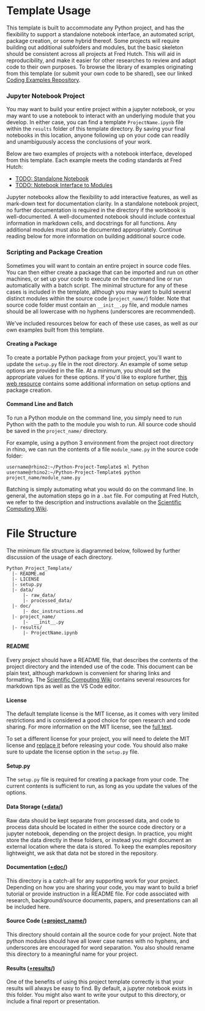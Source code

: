 # Template Usage

This template is built to accommodate any Python project, and has the flexibility to support a standalone notebook interface, an automated script, package creation, or some hybrid thereof. Some projects will require building out additional subfolders and modules, but the basic skeleton should be consistent across all projects at Fred Hutch. This will aid in reproducibility, and make it easier for other researches to review and adapt code to their own purposes. To browse the library of examples originating from this template (or submit your own code to be shared), see our linked [Coding Examples Repository](https://github.com/FredHutch/wiki-code-examples).

### Jupyter Notebook Project

You may want to build your entire project within a jupyter notebook, or you may want to use a notebook to interact with an underlying module that you develop. In either case, you can find a template `ProjectName.ipynb` file within the `results` folder of this template directory. By saving your final notebooks in this location, anyone following up on your code can readily and unambiguously access the conclusions of your work. 

Below are two examples of projects with a notebook interface, developed from this template. Each example meets the coding standards at Fred Hutch: 
 - [TODO: Standalone Notebook](https://github.com/FredHutch/wiki-code-examples)
 - [TODO: Notebook Interface to Modules](https://github.com/FredHutch/wiki-code-examples)

Jupyter notebooks allow the flexibility to add interactive features, as well as mark-down text for documentation clarity. In a standalone notebook project, no further documentation is required in the directory if the workbook is well-documented. A well-documented notebook should include contextual information in markdown cells, and docstrings for all functions. Any additional modules must also be documented appropriately. Continue reading below for more information on building additional source code.

### Scripting and Package Creation

Sometimes you will want to contain an entire project in source code files. You can then either create a package that can be imported and run on other machines, or set up your code to execute on the command line or run automatically with a batch script. The minimal structure for any of these cases is included in the template, although you may want to build several distinct modules within the source code (`project_name/`) folder. Note that source code folder must contain an `__init__.py` file, and module names should be all lowercase with no hyphens (underscores are recommended).

We've included resources below for each of these use cases, as well as our own examples built from this template.

#### Creating a Package

To create a portable Python package from your project, you'll want to update the `setup.py` file in the root directory. An example of some setup options are provided in the file. At a minimum, you should set the appropriate values for these options. If you'd like to explore further, [this web resource](https://python-packaging.readthedocs.io/en/latest/index.html) contains some additional information on setup options and package creation.

#### Command Line and Batch

To run a Python module on the command line, you simply need to run Python with the path to the module you wish to run. All source code should be saved in the `project_name/` directory.

For example, using a python 3 environment from the project root directory in rhino, we can run the contents of a file `module_name.py` in the source code folder:
```
username@rhino2:~/Python-Project-Template$ ml Python
username@rhino2:~/Python-Project-Template$ python project_name/module_name.py
```
Batching is simply automating what you would do on the command line. In general, the automation steps go in a `.bat` file. For computing at Fred Hutch, we refer to the description and instructions available on the [Scientific Computing Wiki](https://sciwiki.fredhutch.org/computing/cluster_usingSlurm/).

# File Structure

The minimum file structure is diagrammed below, followed by further discussion of the usage of each directory.
```
Python_Project_Template/
  |- README.md
  |- LICENSE
  |- setup.py
  |- data/
      |- raw_data/
      |- processed_data/
  |- doc/
      |- doc_instructions.md
  |- project_name/
      |-  __init__.py
  |- results/
      |- ProjectName.ipynb
```

#### README

Every project should have a README file, that describes the contents of the project directory and the intended use of the code. This document can be plain text, although markdown is convenient for sharing links and formatting. The [Scientific Computing Wiki](https://sciwiki.fredhutch.org/compdemos/vscode_markdown_howto/) contains several resources for markdown tips as well as the VS Code editor.

#### License

The default template license is the MIT license, as it comes with very limited restrictions and is considered a good choice for open research and code sharing. For more information on the MIT license, see the [full text](https://opensource.org/licenses/MIT). 

To set a different license for your project, you will need to delete the MIT license and [replace it](https://help.github.com/en/articles/adding-a-license-to-a-repository) before releasing your code. You should also make sure to update the license option in the `setup.py` file.

#### Setup.py

The `setup.py` file is required for creating a package from your code. The current contents is sufficient to run, as long as you update the values of the options. 

#### Data Storage ([+data/](data/))

Raw data should be kept separate from processed data, and code to process data should be located in either the source code directory or a jupyter notebook, depending on the project design. In practice, you might store the data directly in these folders, or instead you might document an external location where the data is stored. To keep the examples repository lightweight, we ask that data not be stored in the repository. 

#### Documentation ([+doc/](doc/))

This directory is a catch-all for any supporting work for your project. Depending on how you are sharing your code, you may want to build a brief tutorial or provide instruction in a README file. For code associated with research, background/source documents, papers, and presentations can all be included here.

#### Source Code ([+project_name/](project_name/))

This directory should contain all the source code for your project. Note that python modules should have all lower case names with no hyphens, and underscores are encouraged for word separation. You also should rename this directory to a meaningful name for your project.

#### Results ([+results/](results/))

One of the benefits of using this project template correctly is that your results will always be easy to find. By default, a jupyter notebook exists in this folder. You might also want to write your output to this directory, or include a final report or presentation.
